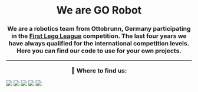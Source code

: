 <h1 align="center"> We are GO Robot
<h3 align="center"> 
We are a robotics team from Ottobrunn, Germany participating in the <a href="https://www.first-lego-league.org/en/">First Lego League</a> competition. The last four years we have always qualified for the international competition levels. Here you can find our code to use for your own projects.

___

🎯 Where to find us:  
</h1>
<a align="center" href="https://www.instagram.com/gorobot_official/"><img src="https://img.shields.io/badge/Instagram-1A1B27?style=flat-square&logo=instagram"></a>
<a align="center" href="https://www.youtube.com/@GORobot"><img src="https://img.shields.io/badge/YouTube-1A1B27?style=flat-square&logo=youtube"></a>
<a align="center" href="https://twitter.com/gorobot_"><img src="https://img.shields.io/badge/Twitter-1A1B27?style=flat-square&logo=twitter"></a>
<a align="center" href="https://gymnasium-ottobrunn.de/schulleben/go-robot/"><img src="https://img.shields.io/badge/Website-1A1B27?style=flat-square&logo=internet"></a>
<a align="center" href="mailto:GO.Robot@gymnasium-ottobrunn.de"><img src="https://img.shields.io/badge/Drop us an email!-1A1B27?style=flat-square&logo=gmail"></a>
